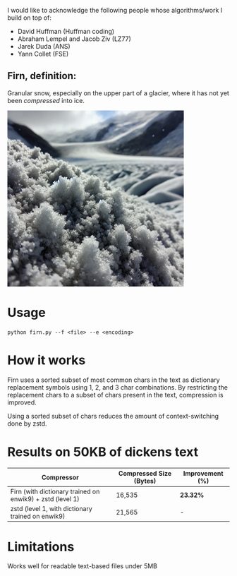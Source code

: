 I would like to acknowledge the following people whose algorithms/work I build on top of:
- David Huffman (Huffman coding)
- Abraham Lempel and Jacob Ziv (LZ77)
- Jarek Duda (ANS)
- Yann Collet (FSE)

## Firn, definition:
Granular snow, especially on the upper part of a glacier, where it has not yet been _compressed_ into ice.

<img src="img.png" alt="firn" width="400">

# Usage
```
python firn.py --f <file> --e <encoding>
```

# How it works
Firn uses a sorted subset of most common chars in the text as dictionary replacement symbols using 1, 2, and 3 char combinations. By restricting the replacement chars to a subset of chars present in the text, compression is improved.

Using a sorted subset of chars reduces the amount of context-switching done by zstd.

# Results on 50KB of dickens text
| Compressor | Compressed Size (Bytes) | Improvement (%) |
|------------|--------------------------|-----------------|
| Firn (with dictionary trained on enwik9) + zstd (level 1)       | 16,535                   | **23.32%**        |
| zstd (level 1, with dictionary trained on enwik9) | 21,565                | -               |

# Limitations
Works well for readable text-based files under 5MB

